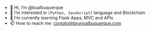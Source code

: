 - 👋 Hi, I’m @bsalbuquerque
- 👀 I’m interested in ```[Python, JavaScript]``` language and Blockchain
- 🌱 I’m currently learning Flask Apps, MVC and APIs
- 📫 How to reach me: contato@brunoalbuquerque.com
